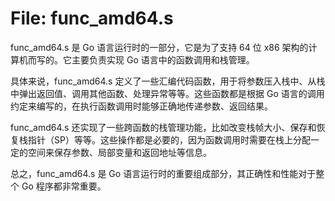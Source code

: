 # File: func_amd64.s

func_amd64.s 是 Go 语言运行时的一部分，它是为了支持 64 位 x86 架构的计算机而写的。它主要负责实现 Go 语言中的函数调用和栈管理。

具体来说，func_amd64.s 定义了一些汇编代码函数，用于将参数压入栈中、从栈中弹出返回值、调用其他函数、处理异常等等。这些函数都是根据 Go 语言的调用约定来编写的，在执行函数调用时能够正确地传递参数、返回结果。

func_amd64.s 还实现了一些跨函数的栈管理功能，比如改变栈帧大小、保存和恢复栈指针（SP）等等。这些操作都是必要的，因为函数调用时需要在栈上分配一定的空间来保存参数、局部变量和返回地址等信息。

总之，func_amd64.s 是 Go 语言运行时的重要组成部分，其正确性和性能对于整个 Go 程序都非常重要。

